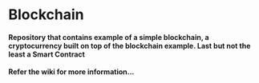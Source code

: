 # Blockchain
<h4>Repository that contains example of a simple blockchain, a cryptocurrency built on top of the blockchain example. Last but not the least a Smart Contract</h4>

<p><b>Refer the wiki for more information...</b></p>


